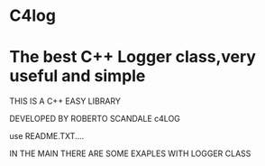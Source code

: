 # C4log
# The best C++ Logger class,very useful and simple
   
   THIS IS A C++ EASY LIBRARY

   DEVELOPED BY ROBERTO SCANDALE c4LOG
   
   use README.TXT....
   
   IN THE MAIN THERE ARE SOME EXAPLES WITH LOGGER CLASS



